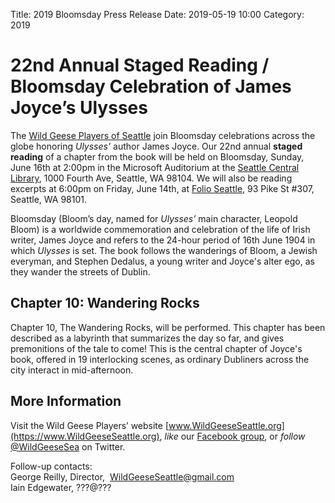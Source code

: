 Title: 2019 Bloomsday Press Release
Date: 2019-05-19 10:00
Category: 2019

# 22nd Annual Staged Reading / Bloomsday Celebration of James Joyce’s Ulysses

The [Wild Geese Players of Seattle](http://www.wildgeeseseattle.org/)
join Bloomsday celebrations across the globe honoring *Ulysses'* author James Joyce.
Our 22nd annual **staged reading** of a chapter from the book will be held
on Bloomsday, Sunday, June 16th at 2:00pm
in the Microsoft Auditorium at the [Seattle Central Library](http://www.spl.org/calendar-of-events),
1000 Fourth Ave, Seattle, WA 98104.
We will also be reading excerpts
at 6:00pm on Friday, June 14th,
at [Folio Seattle](http://www.folioseattle.org/), 93 Pike St #307, Seattle, WA 98101.

Bloomsday (Bloom’s day, named for *Ulysses’* main character, Leopold Bloom)
is a worldwide commemoration and celebration of the life of Irish writer, James Joyce
and refers to the 24-hour period of 16th June 1904 in which *Ulysses* is set.
The book follows the wanderings of Bloom, a Jewish everyman,
and Stephen Dedalus, a young writer and Joyce's alter ego,
as they wander the streets of Dublin.

## Chapter 10: Wandering Rocks

Chapter 10, The Wandering Rocks, will be performed.
This chapter has been described as a labyrinth that summarizes the day so far,
and gives premonitions of the tale to come!
This is the central chapter of Joyce's book, offered in 19 interlocking scenes,
as ordinary Dubliners across the city interact in mid-afternoon.

## More Information

Visit the Wild Geese Players’ website [www.WildGeeseSeattle.org](https://www.WildGeeseSeattle.org),
*like* our [Facebook group](https://www.facebook.com/groups/51261017427/),
or *follow* [@WildGeeseSea](http://twitter.com/wildgeesesea) on Twitter.

Follow-up contacts: <br/>
George Reilly, Director,  WildGeeseSeattle@gmail.com <br/>
Iain Edgewater, ???@???